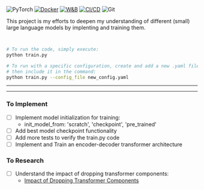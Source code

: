
![PyTorch](https://img.shields.io/badge/PyTorch--orange?logo=pytorch)
[![Docker](https://img.shields.io/badge/Docker-Containerization-blue)](https://www.docker.com/)
[![W&B](https://img.shields.io/badge/Weights_&_Biases-Tracking-orange)](https://wandb.ai/)
[![CI/CD](https://img.shields.io/badge/CI/CD-GitHub_Actions-green)](https://github.com/features/actions)
![Git](https://img.shields.io/badge/Git-Version_Control-red?logo=git)



This project is my efforts to deepen my understanding of different (small) large language models by implenting and training them.   


```bash


# To run the code, simply execute:
python train.py

# To run with a specific configuration, create and add a new .yaml file in the config directory, 
# then include it in the command:
python train.py --config_file new_config.yaml
```




















---
---



### To Implement
- [ ] Implement model initialization for training:
    - init_model_from: 'scratch', 'checkpoint', 'pre_trained'
- [ ] Add best model checkpoint functionality
- [ ] Add more tests to verify the train.py code
- [ ] Implement and Train an encoder-decoder transformer architecture

### To Research
- [ ] Understand the impact of dropping transformer components:
    - [Impact of Dropping Transformer Components](https://arxiv.org/pdf/2406.15786)





